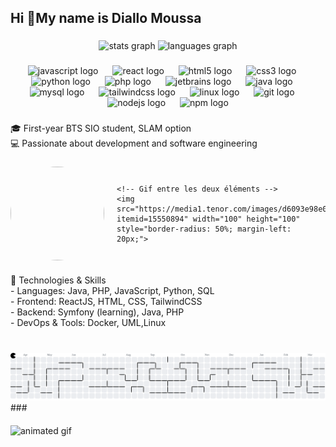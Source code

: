 <h2 align="left">Hi 👋My name is Diallo Moussa</h2>
 
  ###
 
  <div align="center">
    <img src="https://github-readme-stats.vercel.app/api?username=DImoussa&hide_title=false&hide_rank=false&show_icons=true&include_all_commits=true&count_private=true&disable_animations=false&theme=dracula&locale=en&hide_border=false" height="150" alt="stats graph"  />
    <img src="https://github-readme-stats.vercel.app/api/top-langs?username=DImoussa&locale=en&hide_title=false&layout=compact&card_width=320&langs_count=5&theme=dracula&hide_border=false" height="150" alt="languages graph"  />
  </div>
 
  ###
 
  <div align="center">
    <img src="https://cdn.jsdelivr.net/gh/devicons/devicon/icons/javascript/javascript-original.svg" height="40" alt="javascript logo"  />
    <img width="15" />
    <img src="https://cdn.jsdelivr.net/gh/devicons/devicon/icons/react/react-original.svg" height="40" alt="react logo"  />
    <img width="15" />
    <img src="https://cdn.jsdelivr.net/gh/devicons/devicon/icons/html5/html5-original.svg" height="40" alt="html5 logo"  />
    <img width="15" />
    <img src="https://cdn.jsdelivr.net/gh/devicons/devicon/icons/css3/css3-original.svg" height="40" alt="css3 logo"  />
    <img width="15" />
    <img src="https://cdn.jsdelivr.net/gh/devicons/devicon/icons/python/python-original.svg" height="40" alt="python logo"  />
    <img width="15" />
    <img src="https://cdn.jsdelivr.net/gh/devicons/devicon/icons/php/php-original.svg" height="40" alt="php logo"  />
    <img width="15" />
    <img src="https://cdn.jsdelivr.net/gh/devicons/devicon/icons/jetbrains/jetbrains-original.svg" height="40" alt="jetbrains logo"  />
    <img width="15" />
    <img src="https://cdn.jsdelivr.net/gh/devicons/devicon/icons/java/java-original.svg" height="40" alt="java logo"  />
    <img width="15" />
    <img src="https://cdn.jsdelivr.net/gh/devicons/devicon/icons/mysql/mysql-original.svg" height="40" alt="mysql logo"  />
    <img width="15" />
    <img src="https://cdn.jsdelivr.net/gh/devicons/devicon/icons/tailwindcss/tailwindcss-original-wordmark.svg" height="40" alt="tailwindcss logo"  />
    <img width="15" />
    <img src="https://cdn.jsdelivr.net/gh/devicons/devicon/icons/linux/linux-original.svg" height="40" alt="linux logo"  />
    <img width="15" />
    <img src="https://cdn.jsdelivr.net/gh/devicons/devicon/icons/git/git-original.svg" height="40" alt="git logo"  />
    <img width="15" />
    <img src="https://cdn.jsdelivr.net/gh/devicons/devicon/icons/nodejs/nodejs-original.svg" height="40" alt="nodejs logo"  />
    <img width="15" />
    <img src="https://cdn.jsdelivr.net/gh/devicons/devicon/icons/npm/npm-original-wordmark.svg" height="40" alt="npm logo"  />
  </div>
 
  ###
 
  <p align="left">🎓 First-year BTS SIO student, SLAM option  <br>💻 Passionate about development and software engineering</p>
 
  ###
 
  <!-- Utilisation de Flexbox pour gérer l'alignement -->
  <div style="display: flex; align-items: center; justify-content: center; gap: 20px;">
    <!-- Image de profil -->
    <img src="https://github.com/user-attachments/assets/fcc0b020-894f-4274-ae26-67445822caf8" width="150" height="150" style="border-radius: 50%;">

    <!-- Gif entre les deux éléments -->
    <img src="https://media1.tenor.com/images/d6093e98e0d763e048a88c028d1ce31b/tenor.gif?itemid=15550894" width="100" height="100" style="border-radius: 50%; margin-left: 20px;">
  </div>

### 

<p align="left">🔧 Technologies & Skills  <br>- Languages: Java, PHP, JavaScript, Python, SQL  <br>- Frontend: ReactJS, HTML, CSS, TailwindCSS  <br>- Backend: Symfony (learning), Java, PHP  <br>- DevOps & Tools: Docker, UML,Linux</p>

###
 
  <br clear="both">
 
 <picture>
   <source media="(prefers-color-scheme: dark)" srcset="https://raw.githubusercontent.com/DImoussa/DImoussa/output/pacman-contribution-graph-dark.svg">
   <source media="(prefers-color-scheme: light)" srcset="https://raw.githubusercontent.com/DImoussa/DImoussa/output/pacman-contribution-graph.svg">
   <img alt="pacman contribution graph" src="https://raw.githubusercontent.com/DImoussa/DImoussa/output/pacman-contribution-graph.svg">
 </picture>
  ###
  
  <!-- Gif ajouté en bas -->
  <img src="http://i.pinimg.com/originals/bb/d4/3c/bbd43ccc712f20fa2622dbb3083907b1.gif" alt="animated gif" style="display: block; margin-top: 20px;">
